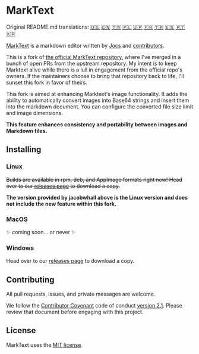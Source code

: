 # MarkText

Original README.md translations:
[:us:](docs/i18n/english.md#readme)
[:cn:](docs/i18n/zh_cn.md#readme)
[:taiwan:](docs/i18n/zh_tw.md#readme)
[:poland:](docs/i18n/pl.md#readme)
[:jp:](docs/i18n/ja.md#readme)
[:fr:](docs/i18n/french.md#readme)
[:tr:](docs/i18n/tr.md#readme)
[:es:](docs/i18n/spanish.md#readme)
[:portugal:](docs/i18n/pt.md#readme)
[:kr:](docs/i18n/ko.md#readme)

[MarkText](https://github.com/marktext/marktext) is a markdown editor written by [Jocs](https://github.com/Jocs) and [contributors](https://github.com/marktext/marktext/graphs/contributors).

This is a fork of [the official MarkText repository](https://github.com/marktext/marktext), where I've merged in a bunch of open PRs from the upstream repository.
My intent is to keep Marktext alive while there is a lull in engagement from the official repo's owners.
If the maintainers choose to bring that repository back to life, I'll sunset this fork in favor of theirs.

This fork is aimed at enhancing Marktext's image functionality. It adds the ability to automatically convert images into Base64 strings and insert them into the markdown document. You can configure the converted file size limit and image dimensions.

**This feature enhances consistency and portability between images and Markdown files.**

## Installing

### Linux

~~Builds are available in rpm, deb, and AppImage formats right now!
Head over to our [releases page](https://github.com/jacobwhall/marktext/releases) to download a copy.~~

**The version provided by jacobwhall above is the Linux version and does not include the new feature within this fork.**

### MacOS

✨ coming soon... or never ✨

### Windows

Head over to our [releases page](https://github.com/dustdusk/marktext/releases) to download a copy.

## Contributing

All pull requests, issues, and private messages are welcome.

We follow the [Contributor Covenant](https://www.contributor-covenant.org/) code of conduct [version 2.1](.github/CODE_OF_CONDUCT.md). Please review that document before engaging with this project.

## License

MarkText uses the [MIT license](LICENSE).
